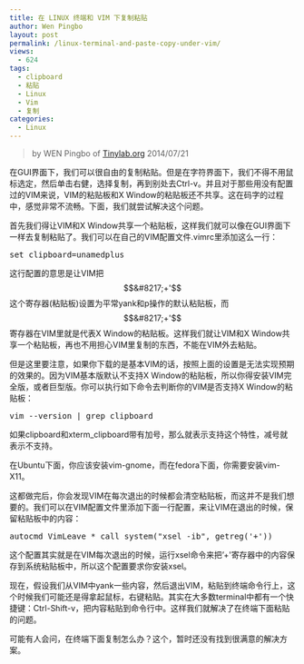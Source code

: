 ```yaml
---
title: 在 LINUX 终端和 VIM 下复制粘贴
author: Wen Pingbo
layout: post
permalink: /linux-terminal-and-paste-copy-under-vim/
views:
  - 624
tags:
  - clipboard
  - 粘贴
  - Linux
  - Vim
  - 复制
categories:
  - Linux
---
```


> by WEN Pingbo of [Tinylab.org][1]
> 2014/07/21

在GUI界面下，我们可以很自由的复制粘贴。但是在字符界面下，我们不得不用鼠标选定，然后单击右健，选择复制，再到别处去Ctrl-v。并且对于那些用没有配置过的VIM来说，VIM的粘贴板和X Window的粘贴板还不共享。这在码字的过程中，感觉非常不流畅。下面，我们就尝试解决这个问题。

首先我们得让VIM和X Window共享一个粘贴板，这样我们就可以像在GUI界面下一样去复制粘贴了。我们可以在自己的VIM配置文件.vimrc里添加这么一行：

<pre>set clipboard=unamedplus
</pre>

这行配置的意思是让VIM把$$&#8217;+'$$这个寄存器(粘贴板)设置为平常yank和p操作的默认粘贴板，而$$&#8217;+'$$寄存器在VIM里就是代表X Window的粘贴板。这样我们就让VIM和X Window共享一个粘贴板，再也不用担心VIM里复制的东西，不能在VIM外去粘贴。

但是这里要注意，如果你下载的是基本VIM的话，按照上面的设置是无法实现预期的效果的。因为VIM基本版默认不支持X Window的粘贴板，所以你得安装VIM完全版，或者巨型版。你可以执行如下命令去判断你的VIM是否支持X Window的粘贴板：

<pre>vim --version | grep clipboard
</pre>

如果clipboard和xterm_clipboard带有加号，那么就表示支持这个特性，减号就表示不支持。

在Ubuntu下面，你应该安装vim-gnome，而在fedora下面，你需要安装vim-X11。

这都做完后，你会发现VIM在每次退出的时候都会清空粘贴板，而这并不是我们想要的。我们可以在VIM配置文件里添加下面一行配置，来让VIM在退出的时候，保留粘贴板中的内容：

<pre>autocmd VimLeave * call system("xsel -ib", getreg('+'))
</pre>

这个配置其实就是在VIM每次退出的时候，运行xsel命令来把&#8217;+'寄存器中的内容保存到系统粘贴板中，所以这个配置要求你安装xsel。

现在，假设我们从VIM中yank一些内容，然后退出VIM，粘贴到终端命令行上，这个时候我们可能还是得拿起鼠标，右键粘贴。其实在大多数terminal中都有一个快捷键：Ctrl-Shift-v，把内容粘贴到命令行中。这样我们就解决了在终端下面粘贴的问题。

可能有人会问，在终端下面复制怎么办？这个，暂时还没有找到很满意的解决方案。





 [1]: http://tinylab.org
